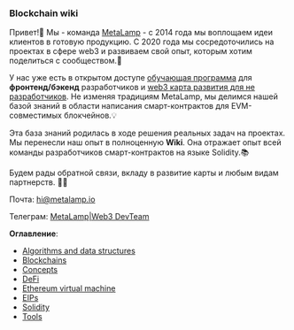 ### Blockchain wiki

Привет!👋 Мы - команда [MetaLamp](https://www.metalamp.ru/) - с 2014 года мы воплощаем идеи клиентов в готовую продукцию. С 2020 года мы сосредоточились на проектах в сфере web3 и развиваем свой опыт, которым хотим поделиться с сообществом.🚀

У нас уже есть в открытом доступе [обучающая программа](https://github.com/fullstack-development/developers-roadmap) для **фронтенд/бэкенд** разработчиков и [web3 карта развития для не разработчиков](https://github.com/fullstack-development/web3-roadmap).
Не изменяя традициям MetaLamp, мы делимся нашей базой знаний в области написания смарт-контрактов для EVM-совместимых блокчейнов.💡

Эта база знаний родилась в ходе решения реальных задач на проектах. Мы перенесли наш опыт в полноценную **Wiki**. Она отражает опыт всей команды разработчиков смарт-контрактов на языке Solidity.📚

Будем рады обратной связи, вкладу в развитие карты и любым видам партнерств. 🌱✨

Почта: hi@metalamp.io

Телеграм: [MetaLamp|Web3 DevTeam](https://t.me/metalampru)

**Оглавление**:
- [Algorithms and data structures](./algorithms/README.md)
- [Blockchains](./blockchains/README.md)
- [Concepts](./concepts/README.md)
- [DeFi](./DeFi/README.md)
- [Ethereum virtual machine](./ehtereum-virtual-machine/README.md)
- [EIPs](./EIPs/README.md)
- [Solidity](./solidity/README.md)
- [Tools](./tools/README.md)


